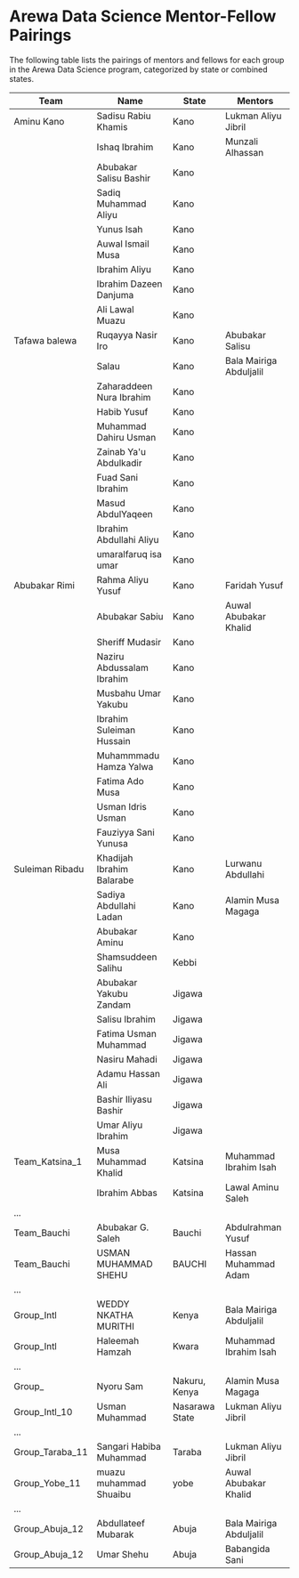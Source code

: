 # Arewa Data Science Mentor-Fellow Pairings

The following table lists the pairings of mentors and fellows for each group in the Arewa Data Science program, categorized by state or combined states.

| Team          | Name                           | State           | Mentors                    |
|------------------|--------------------------------|-----------------|----------------------------|
| Aminu Kano     | Sadisu Rabiu Khamis            | Kano            | Lukman Aliyu Jibril        |
|        | Ishaq Ibrahim                  | Kano            | Munzali Alhassan           |
|   | Abubakar Salisu Bashir         | Kano            |                            |
|        | Sadiq Muhammad Aliyu           | Kano            |                            |
|        | Yunus Isah                     | Kano            |                            |
|              |          Auwal Ismail Musa            |   Kano               |                            |
|  |  Ibrahim Aliyu      |Kano            |              |    
|  |  Ibrahim Dazeen Danjuma | Kano|  |  
|  |  Ali Lawal Muazu| Kano | |
| Tafawa balewa     | Ruqayya Nasir Iro      | Kano            | Abubakar Salisu          |
|      | Salau                | Kano            | Bala Mairiga Abduljalil         |
|  |    Zaharaddeen Nura Ibrahim   |   Kano   |        |
|  |    Habib Yusuf  |   Kano   |        |
|  |    Muhammad Dahiru Usman   |   Kano   |        |
|  |    Zainab Ya'u Abdulkadir   |   Kano   |        |
|  |    Fuad Sani Ibrahim   |   Kano   |        |
|  |    Masud AbdulYaqeen    |   Kano   |        |
|  |    Ibrahim Abdullahi Aliyu   |   Kano   |        |
|  |    umaralfaruq isa umar   |   Kano   |        |
| Abubakar Rimi   | Rahma Aliyu Yusuf                 | Kano    | Faridah Yusuf         |
|    | Abubakar Sabiu        | Kano          | Auwal Abubakar Khalid            |
|    | Sheriff  Mudasir      | Kano          |                     |
|    | Naziru Abdussalam Ibrahim     | Kano          |                     |
|    | Musbahu Umar Yakubu       | Kano          |                     |
|    | Ibrahim Suleiman Hussain     | Kano          |                     |
|    | Muhammmadu Hamza Yalwa      | Kano          |                     |
|    | Fatima Ado Musa       | Kano          |                     |
|    | Usman Idris Usman       | Kano          |                     |
|    | Fauziyya  Sani Yunusa     | Kano          |                     |
| Suleiman Ribadu   | Khadijah Ibrahim Balarabe            | Kano         | Lurwanu Abdullahi         |
|    | Sadiya Abdullahi Ladan         | Kano          | Alamin Musa Magaga            |
|    |   Abubakar Aminu               |  Kano         |     |
|  |Shamsuddeen Salihu | Kebbi|  |
|  | Abubakar Yakubu Zandam |Jigawa  |   |
|  | Salisu Ibrahim |Jigawa  |   |
|  | Fatima Usman Muhammad |Jigawa  |   |
|  | Nasiru Mahadi  |Jigawa  |   |
|  | Adamu Hassan Ali |Jigawa  |   |
|  | Bashir Iliyasu Bashir  |Jigawa  |   |
|  | Umar Aliyu Ibrahim| Jigawa|  |
| Team_Katsina_1  | Musa Muhammad Khalid           | Katsina         | Muhammad Ibrahim Isah      |
|   | Ibrahim Abbas                  | Katsina         | Lawal Aminu Saleh          |
| ...              |                                |                 |                            |
| Team_Bauchi   | Abubakar G. Saleh              | Bauchi          | Abdulrahman Yusuf          |
| Team_Bauchi   | USMAN MUHAMMAD SHEHU           | BAUCHI          | Hassan Muhammad Adam       |
| ...              |                                |                 |                            |
| Group_Intl     | WEDDY NKATHA MURITHI           | Kenya           | Bala Mairiga Abduljalil    |
| Group_Intl     | Haleemah Hamzah                | Kwara           | Muhammad Ibrahim Isah      |
| ...              |                                |                 |                            |
| Group_    | Nyoru Sam                      | Nakuru, Kenya   | Alamin Musa Magaga         |
| Group_Intl_10    | Usman Muhammad                 | Nasarawa State  | Lukman Aliyu Jibril        |
| ...              |                                |                 |                            |
| Group_Taraba_11  | Sangari Habiba Muhammad        | Taraba          | Lukman Aliyu Jibril        |
| Group_Yobe_11    | muazu muhammad Shuaibu         | yobe            | Auwal Abubakar Khalid      |
| ...              |                                |                 |                            |
| Group_Abuja_12   | Abdullateef Mubarak            | Abuja           | Bala Mairiga Abduljalil    |
| Group_Abuja_12   | Umar Shehu                     | Abuja           | Babangida Sani             |

